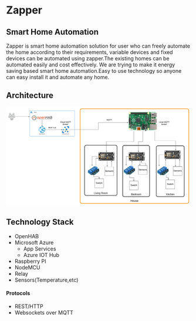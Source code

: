 # Zapper 

## Smart Home Automation

Zapper is smart home automation solution for user who can freely automate the home according to their requirements, variable devices and fixed devices can be automated using zapper.The existing homes can be automated easily and cost effectively. We are trying to make it energy saving based smart home automation.Easy to use technology so anyone can easy install it and automate any home.

## Architecture 

![img-1](Zapper.png)

## Technology Stack 

- OpenHAB
- Microsoft Azure 
	- App Services
	- Azure IOT Hub
- Raspberry PI
- NodeMCU
- Relay
- Sensors(Temperature,etc)

#### Protocols

- REST/HTTP
- Websockets over MQTT 






